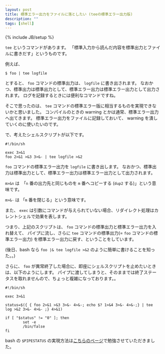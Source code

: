 ```yaml
---
layout: post
title: 標準エラー出力をファイルに落としたい (teeの標準エラー出力版)
description: ""
tags: [shell]
---
```

{% include JB/setup %}

`tee` というコマンドがあります。
「標準入力から読んだ内容を標準出力とファイルに書きだす」というものです。

例えば、

    $ foo | tee logfile

とすると、 `foo` コマンドの標準出力は、 `logfile` に書き出されます。
なおかつ、標準出力は標準出力として、標準エラー出力は標準エラー出力として出力されます。
ログを記録するときには便利なコマンドですね。

そこで思ったのは、 `tee` コマンドの標準エラー版に相当するものを実現できないかと思いました。
コンパイルのときの warning とかは通常、標準エラー出力へ出てきます。
標準エラー出力をファイルに記録しておいて、 warning を潰していくのに使いたいのです。

で、考えたシェルスクリプトが以下です。

    #!/bin/sh

    exec 3>&1
    foo 2>&1 >&3 3>&- | tee logfile >&2


`foo` コマンドの標準エラー出力を `logfile` に書き出します。
なおかつ、標準出力は標準出力として、標準エラー出力は標準エラー出力として出力されます。

`m>&n` は　「`n` 番の出力先と同じものを `m` 番へコピーする (`dup2` する)」という意味です。

`m>&-` は  「`m` 番を閉じる」という意味です。

また、 `exec` は引数にコマンドが与えられていない場合、リダイレクト処理はカレントシェルで効果を表します。

つまり、上記のスクリプトは、 `foo` コマンドの標準出力と標準エラー出力を入れ替えて、
パイプに流し、さらに `tee` コマンドの標準出力(= `foo` コマンドの標準エラー出力)
を標準エラー出力に戻す、ということをしています。

(後日、bash なら `foo |& tee logfile >&2` のように簡単に書けることを知った。。)

さらに、 `foo` が異常終了した場合に、即座にシェルスクリプトを止めたいときは、以下のようにします。
パイプに渡してしまうと、そのままでは終了ステータスを取れませんので、ちょっと複雑になっております。。

    #!/bin/sh
    
    exec 3>&1
    
    status=$({ { foo 2>&1 >&3 3>&- 4>&-; echo $? 1>&4 3>&- 4>&-;} | tee log >&2 3>&- 4>&- ;} 4>&1)
    
    if [ "$status" != "0" ]; then
            set -e
            /bin/false
    fi

bash の `$PIPESTATUS` の実現方法は[こちらのページ](http://x68000.q-e-d.net/~68user/unix/pickup?%A5%EA%A5%C0%A5%A4%A5%EC%A5%AF%A5%C8)で勉強させていただきました。
